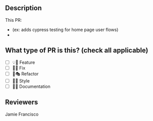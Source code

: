 ## Description

This PR:
- (ex: adds cypress testing for home page user flows)
- 

## What type of PR is this? (check all applicable)

- [ ] 💡💫 Feature
- [ ] 🐞🐛 Fix
- [ ] 🪸🎭 Refactor
- [ ] 💅🎨 Style
- [ ] 📄💾 Documentation

## Reviewers
Jamie Francisco
